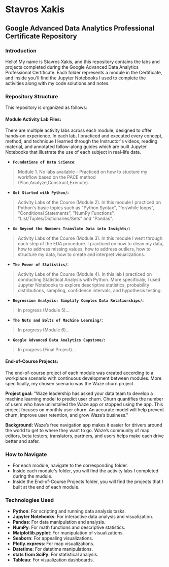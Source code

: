 # Stavros Xakis
## Google Advanced Data Analytics Professional Certificate Repository

### Introduction
Hello! My name is Stavros Xakis, and this repository contains the labs and projects completed during the Google Advanced Data Analytics Professional Certificate. Each folder represents a module in the Certificate, and inside you'll find the Jupyter Notebooks I used to complete the activities along with my code solutions and notes.

### Repository Structure
This repository is organized as follows:

#### **Module Activity Lab Files:**
There are multiple activity labs across each module, designed to offer hands-on experience. In each lab, I practiced and executed every concept, method, and technique I learned through the Instructor's videos, reading material, and annotated follow-along guides which are built Jupyter Notebooks that illustrate the use of each subject in real-life data.

- **`Foundations of Data Science`**:  
> Module 1. No labs available - Practiced on how to stucture my workflow based on the PACE method (Plan,Analyze,Construct,Execute).
- **`Get Started with Python/`:**
> Activity Labs of the Course (Module 2). In this module I practiced on Python's basic topics such as "Python Syntax", "for/while loops", "Conditional Statements", "NumPy Functions", "List/Tuples/Dictionaries/Sets" and "Pandas".
- **`Go Beyond the Numbers Translate Data into Insights/`:**
> Activity Labs of the Course (Module 3). In this module I went through each step of the EDA procedure. I practiced on how to clean my data, how to address missing values, how to address outliers, how to structure my data, how to create and interpret visualizations.
- **`The Power of Statistics/`**: 
> Activity Labs of the Course (Module 4). In this lab I practiced on conducting Statistical Analysis with Python. More specificaly, I used Jupyter Notebooks to explore descriptive statistics, probability distributions, sampling, confidence intervals, and hypothesis testing.
- **`Regression Analysis: Simplify Complex Data Relationships/`:**
> In progress (Module 5)...
- **`The Nuts and Bolts of Machine Learning/`:**
> In progress (Module 6)...
- **`Google Advanced Data Analytics Capstone/`:**
> In progress (Final Project)...

#### **End-of-Course Projects:**
The end-of-course project of each module was created according to a workplace scenario with continuous development between modules. More specifically, my chosen scenario was the Waze churn project.

**Project goal:**
"Waze leadership has asked your data team to develop a machine learning model to predict user churn. Churn quantifies the number of users who have uninstalled the Waze app or stopped using the app. This project focuses on monthly user churn. An accurate model will help prevent churn, improve user retention, and grow Waze’s business."

**Background:**
Waze’s free navigation app makes it easier for drivers around the world to get to where they want to go. Waze’s community of map editors, beta testers, translators, partners, and users helps make each drive better and safer. 

### How to Navigate
- For each module, navigate to the corresponding folder.
- Inside each module's folder, you will find the activity labs I completed during the mudule.
- Inside the End-of-Course Projects folder, you will find the projects that I built at the end of each module.

### Technologies Used
- **Python**: For scripting and running data analysis tasks.
- **Jupyter Notebooks**: For interactive data analysis and visualization.
- **Pandas**: For data manipulation and analysis.
- **NumPy**: For math functions and descriptive statistics.
- **Matplotlib.pyplot**: For manipulation of visualizations.
- **Seaborn**: For appealing visualizations.
- **Plotly.express**: For map visualizations.
- **Datetime**: For datetime manipulations.
- **stats from SciPy**: For statistical analysis.
- **Tableau**: For visualization dashboards.